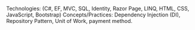  Technologies: (C#, EF, MVC, SQL, Identity, Razor Page, LINQ, HTML, CSS, JavaScript, Bootstrap)
 Concepts/Practices: Dependency Injection (DI), Repository Pattern, Unit of Work, payment method.
